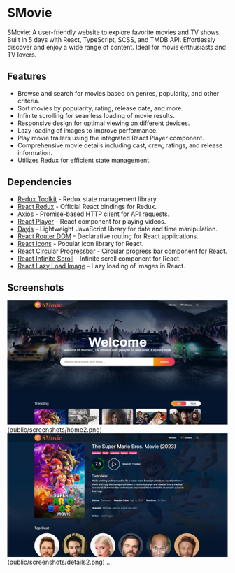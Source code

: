 # SMovie
SMovie: A user-friendly website to explore favorite movies and TV shows. Built in 5 days with React, TypeScript, SCSS, and TMDB API. Effortlessly discover and enjoy a wide range of content. Ideal for movie enthusiasts and TV lovers.


## Features
- Browse and search for movies based on genres, popularity, and other criteria.
- Sort movies by popularity, rating, release date, and more.
- Infinite scrolling for seamless loading of movie results.
- Responsive design for optimal viewing on different devices.
- Lazy loading of images to improve performance.
- Play movie trailers using the integrated React Player component.
- Comprehensive movie details including cast, crew, ratings, and release information.
- Utilizes Redux for efficient state management.


## Dependencies
- [Redux Toolkit](https://www.npmjs.com/package/@reduxjs/toolkit) - Redux state management library.
- [React Redux](https://www.npmjs.com/package/react-redux) - Official React bindings for Redux.
- [Axios](https://www.npmjs.com/package/axios) - Promise-based HTTP client for API requests.
- [React Player](https://www.npmjs.com/package/react-player) - React component for playing videos.
- [Dayjs](https://www.npmjs.com/package/dayjs) - Lightweight JavaScript library for date and time manipulation.
- [React Router DOM](https://www.npmjs.com/package/react-router-dom) - Declarative routing for React applications.
- [React Icons](https://www.npmjs.com/package/react-icons) - Popular icon library for React.
- [React Circular Progressbar](https://www.npmjs.com/package/react-circular-progressbar) - Circular progress bar component for React.
- [React Infinite Scroll](https://www.npmjs.com/package/react-infinite-scroll-component) - Infinite scroll component for React.
- [React Lazy Load Image](https://www.npmjs.com/package/react-lazy-load-image-component) - Lazy loading of images in React.


## Screenshots

![Home Page](public/screenshots/home.png)
            (public/screenshots/home2.png)
![Movie Details Page](public/screenshots/details.png)
                     (public/screenshots/details2.png)
...


